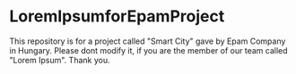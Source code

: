 # LoremIpsumforEpamProject
This repository is for a project called "Smart City" gave by Epam Company in Hungary. Please dont modify it, if you are the member of our team called "Lorem Ipsum". Thank you.
